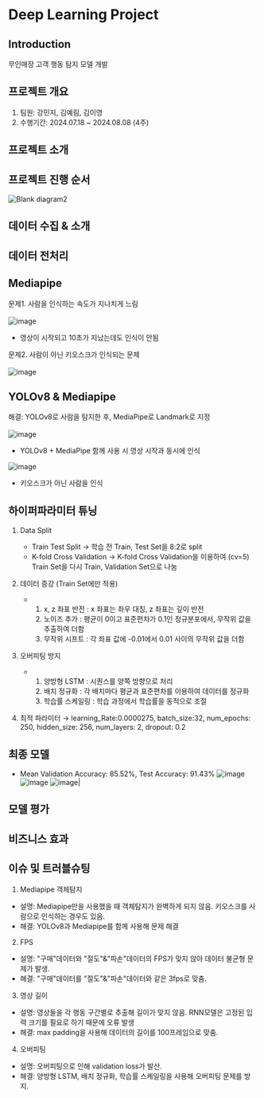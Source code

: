 # Deep Learning Project
Introduction
---
무인매장 고객 행동 탐지 모델 개발

프로젝트 개요
---
1. 팀원: 강민지, 김예림, 김이영
2. 수행기간: 2024.07.18 ~ 2024.08.08 (4주)
   
프로젝트 소개
---

프로젝트 진행 순서
---
![Blank diagram2](https://github.com/user-attachments/assets/28f462b8-b19d-43b9-8eb0-2adf7e18ae26)

데이터 수집 & 소개
---

데이터 전처리
---

Mediapipe
---
문제1. 사람을 인식하는 속도가 지나치게 느림
<br>
<br>
![image](https://github.com/user-attachments/assets/68ff6e6c-a25f-41b5-a823-77f5e7b9167f) <br>
- 영상이 시작되고 10초가 지났는데도 인식이 안됨
  
문제2. 사람이 아닌 키오스크가 인식되는 문제
<br>
<br>
![image](https://github.com/user-attachments/assets/9fcdbce1-6889-42a4-8d8e-9069471f0e95)

YOLOv8 & Mediapipe
---
해결:  YOLOv8로 사람을 탐지한 후, MediaPipe로 Landmark로 지정
<br>
<br>
![image](https://github.com/user-attachments/assets/77779b92-5a5a-4352-8814-ff417703d1d0)
- YOLOv8 + MediaPipe 함께 사용 시 영상 시작과 동시에 인식

![image](https://github.com/user-attachments/assets/cce2ec79-959b-4fa5-b633-82bdcf554b7c)
- 키오스크가 아닌 사람을 인식

하이퍼파라미터 튜닝
---
1. Data Split
   - Train Test Split → 학습 전 Train, Test Set을 8:2로 split
   - K-fold Cross Validation → K-fold Cross Validation을 이용하여 (cv=5) Train Set을 다시 Train, Validation Set으로 나눔

2. 데이터 증강 (Train Set에만 적용)
   - 1. x, z 좌표 반전 : x 좌표는 좌우 대칭, z 좌표는 깊이 반전
     2. 노이즈 추가 : 평균이 0이고 표준편차가 0.1인 정규분포에서, 무작위 값을 추출하여 더함
     3. 무작위 시프트 : 각 좌표 값에 -0.01에서 0.01 사이의 무작위 값을 더함

3. 오버피팅 방지
   - 1. 양방형 LSTM : 시퀀스를 양쪽 방향으로 처리
     2. 배치 정규화 : 각 배치마다 평균과 표준편차를 이용하여 데이터를 정규화
     3. 학습률 스케일링 : 학습 과정에서 학습률을 동적으로 조절

4. 최적 파라미터 → learning_Rate:0.0000275, batch_size:32,  num_epochs: 250, hidden_size: 256, num_layers: 2, dropout: 0.2

최종 모델
---
- Mean Validation Accuracy: 85.52%, Test Accuracy: 91.43%
![image](https://github.com/user-attachments/assets/1801e892-b9f8-43a0-b26c-4c312160d079) ![image](https://github.com/user-attachments/assets/3b8783a5-9ad7-4603-9647-1d512ec98625) ![image](https://github.com/user-attachments/assets/dea921a9-2b0f-483c-9943-13fba02bda3d)|

모델 평가
---

비즈니스 효과
---

이슈 및 트러블슈팅
---
01. Mediapipe 객체탐지
   - 설명: Mediapipe만을 사용했을 때 객체탐지가 완벽하게 되지 않음. 키오스크를 사람으로 인식하는 경우도 있음.
   - 해결: YOLOv8과 Mediapipe를 함께 사용해 문제 해결
02. FPS
   - 설명: "구매"데이터와 "절도"&"파손"데이터의 FPS가 맞지 않아 데이터 불균형 문제가 발생.
   - 해결: "구매"데이터를 "절도"&"파손"데이터와 같은 3fps로 맞춤.  
03. 영상 길이
   - 설명: 영상들을 각 행동 구간별로 추출해 길이가 맞지 않음. RNN모델은 고정된 입력 크기를 필요로 하기 때문에 오류 발생
   - 해결: max padding을 사용해 데이터의 길이를 100프레임으로 맞춤. 
04. 오버피팅
   - 설명: 오버피팅으로 인해 validation loss가 발산.
   - 해결: 양방형 LSTM, 배치 정규화, 학습률 스케일링을 사용해 오버피팅 문제를 방지.
